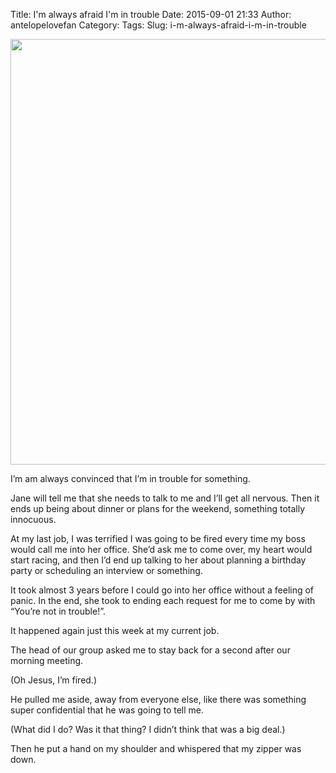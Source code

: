 Title: I'm always afraid I'm in trouble
Date: 2015-09-01 21:33
Author: antelopelovefan
Category: 
Tags: 
Slug: i-m-always-afraid-i-m-in-trouble

<img src="https://cdn-images-1.medium.com/max/1200/1*BwovcG8QU8yB1ZzJd0xeyQ.jpeg" width="1024" height="681" />

I’m am always convinced that I’m in trouble for something.

Jane will tell me that she needs to talk to me and I’ll get all nervous. Then it ends up being about dinner or plans for the weekend, something totally innocuous.

At my last job, I was terrified I was going to be fired every time my boss would call me into her office. She’d ask me to come over, my heart would start racing, and then I’d end up talking to her about planning a birthday party or scheduling an interview or something.

It took almost 3 years before I could go into her office without a feeling of panic. In the end, she took to ending each request for me to come by with “You’re not in trouble!”.

It happened again just this week at my current job.

The head of our group asked me to stay back for a second after our morning meeting.

(Oh Jesus, I’m fired.)

He pulled me aside, away from everyone else, like there was something super confidential that he was going to tell me.

(What did I do? Was it that thing? I didn’t think that was a big deal.)

Then he put a hand on my shoulder and whispered that my zipper was down.


